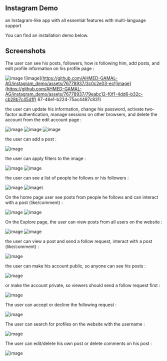 ## Instagram Demo
an Instagram-like app with all essential features with multi-language support

You can find an installation demo below.

## Screenshots

The user can see his posts, followers, how is following him, add posts, and edit profile information on his profile page :

![image](https://github.com/AHMED-GAMAL-AG/instagram_demo/assets/76778937/05fd0868-47f1-4fdc-943c-bf9849a1b887)
![image](https://github.com/AHMED-GAMAL-AG/instagram_demo/assets/76778937/3c0c2e03-ec![image](https://github.com/AHMED-GAMAL-AG/instagram_demo/assets/76778937/79eabc12-f0f1-4dd6-b32c-cb28b7c45d1f)
67-46e1-b224-75ac4487c831)

the user can update his information, change his password, activate two-factor authentication, manage sessions on other browsers, and delete the account from the edit account page :

![image](https://github.com/AHMED-GAMAL-AG/instagram_demo/assets/76778937/3bbaaa81-e376-419b-ac48-c30c83c27e87)
![image](https://github.com/AHMED-GAMAL-AG/instagram_demo/assets/76778937/bebbbd92-4deb-47b7-ad1f-f7d1cfe41792)
![image](https://github.com/AHMED-GAMAL-AG/instagram_demo/assets/76778937/0a1efacf-50a4-4c82-98d8-e436af08c4e4)

the user can add a post : 

![image](https://github.com/AHMED-GAMAL-AG/instagram_demo/assets/76778937/72814a6d-22c1-48f9-b37d-68131f367714)

the user can apply filters to the image :

![image](https://github.com/AHMED-GAMAL-AG/instagram_demo/assets/76778937/40acc3c3-09f2-4bfd-a38c-1c0f38bf6794)
![image](https://github.com/AHMED-GAMAL-AG/instagram_demo/assets/76778937/3c183f8e-b91d-48bd-9fbb-6ecee846cf58)

the user can see a list of people he follows or his followers :

![image](https://github.com/AHMED-GAMAL-AG/instagram_demo/assets/76778937/a9e89fbe-2d43-45a3-8c7f-adfb8381464c)
![image](https://github.com/AHMED-GAMAL-AG/instagram_demo/assets/76778937/61d20f49-db6e-4faf-a31e-d14cf751e4df)\

On the home page user see posts from people he follows and can interact with a post (like/comment) :

![image](https://github.com/AHMED-GAMAL-AG/instagram_demo/assets/76778937/c67933b0-ed30-40f3-8973-073e43685488)
![image](https://github.com/AHMED-GAMAL-AG/instagram_demo/assets/76778937/c7b5e6ee-ce0a-4f65-92e4-56091e188eb4)

On the Explore page, the user can view posts from all users on the website :

![image](https://github.com/AHMED-GAMAL-AG/instagram_demo/assets/76778937/4e5dda57-0e13-41a6-b8d3-e4f4b7b632fe)
![image](https://github.com/AHMED-GAMAL-AG/instagram_demo/assets/76778937/1375b465-fb5a-48e2-994f-07690b63ec57)

the user can view a post and send a follow request, interact with a post (like/comment) :

![image](https://github.com/AHMED-GAMAL-AG/instagram_demo/assets/76778937/b3d1310d-442b-45da-8867-04aff8eca1b2)

the user can make his account public, so anyone can see his posts :

![image](https://github.com/AHMED-GAMAL-AG/instagram_demo/assets/76778937/d20876b6-5234-49be-8bef-21ee26cdab16)

or make the account private, so viewers should send a follow request first :

![image](https://github.com/AHMED-GAMAL-AG/instagram_demo/assets/76778937/885fbff5-355a-40f0-890b-a9965891d285)

The user can accept or decline the following request :

![image](https://github.com/AHMED-GAMAL-AG/instagram_demo/assets/76778937/c959b371-b437-40f9-a574-4735a38bbf9a)

The user can search for profiles on the website with the username :

![image](https://github.com/AHMED-GAMAL-AG/instagram_demo/assets/76778937/70be379e-da53-4f37-8503-e5ee6bb2ed7e)

The user can edit/delete his own post or delete comments on his post : 

![image](https://github.com/AHMED-GAMAL-AG/instagram_demo/assets/76778937/350faf50-325f-434d-ac2f-5d7a1d94fea6)
